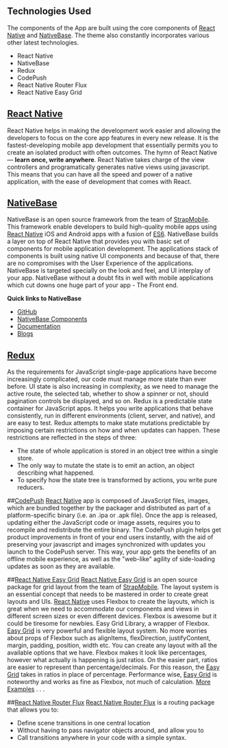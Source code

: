 ## Technologies Used

The components of the App are built using the core components of [React Native](https://github.com/facebook/react-native) and [NativeBase](http://nativebase.io/).
The theme also constantly incorporates various other latest technologies.

* React Native
* NativeBase
* Redux
* CodePush
* React Native Router Flux
* React Native Easy Grid

## [React Native](https://github.com/facebook/react-native)
React Native helps in making the development work easier and allowing the developers to focus on the core app features in every new release. It is the fastest-developing mobile app development that essentially permits you to create an isolated product with often outcomes.
The hymn of React Native — **learn once, write anywhere**.
React Native takes charge of the view controllers and programatically generates native views using javascript. This means that you can have all the speed and power of a native application, with the ease of development that comes with React.


## [NativeBase](http://nativebase.io/)
NativeBase is an open source framework from the team of [StrapMobile](https://strapmobile.com/).
This framework enable developers to build high-quality mobile apps using [React Native](https://github.com/facebook/react-native) iOS and Android apps with a fusion of [ES6](https://github.com/lukehoban/es6features). NativeBase builds a layer on top of React Native that provides you with basic set of components for mobile application development. The applications stack of components is built using native UI components and because of that, there are no compromises with the User Experience of the applications. NativeBase is targeted specially on the look and feel, and UI interplay of your app.
NativeBase without a doubt fits in well with mobile applications which cut downs one huge part of your app - The Front end.

**Quick links to NativeBase**
* [GitHub](https://github.com/GeekyAnts/NativeBase)
* [NativeBase Components](http://nativebase.io/docs/v2.0.0/components#)
* [Documentation](http://nativebase.io/docs/v2.0.0/)
* [Blogs](https://blog.nativebase.io/)

## [Redux](http://redux.js.org/)
As the requirements for JavaScript single-page applications have become increasingly complicated, our code must manage more state than ever before. UI state is also increasing in complexity, as we need to manage the active route, the selected tab, whether to show a spinner or not, should pagination controls be displayed, and so on.
Redux is a predictable state container for JavaScript apps. It helps you write applications that behave consistently, run in different environments (client, server, and native), and are easy to test.
Redux attempts to make state mutations predictable by imposing certain restrictions on how and when updates can happen. These restrictions are reflected in the steps of three:
  * The state of whole application is stored in an object tree within a single store.
  * The only way to mutate the state is to emit an action, an object describing what happened.
  * To specify how the state tree is transformed by actions, you write pure reducers.

##[CodePush](https://github.com/Microsoft/react-native-code-push)
[React Native](https://github.com/facebook/react-native) app is composed of JavaScript files, images, which are bundled together by the packager and distributed as part of a platform-specific binary (i.e. an .ipa or .apk file). Once the app is released, updating either the JavaScript code or image assets, requires you to recompile and redistribute the entire binary.
The CodePush plugin helps get product improvements in front of your end users instantly, with the aid of preserving your javascript and images synchronized with updates you launch to the CodePush server. This way, your app gets the benefits of an offline mobile experience, as well as the "web-like" agility of side-loading updates as soon as they are available.

##[React Native Easy Grid](https://github.com/GeekyAnts/react-native-easy-grid)
[React Native Easy Grid](https://github.com/GeekyAnts/react-native-easy-grid) is an open source package for grid layout from the team of [StrapMobile](https://strapmobile.com/). The layout system is an essential concept that needs to be mastered in order to create great layouts and UIs. [React Native](https://github.com/facebook/react-native) uses Flexbox to create the layouts, which is great when we need to accommodate our components and views in different screen sizes or even different devices. Flexbox is awesome but it could be tiresome for newbies.
Easy Grid Library, a wrapper of Flexbox.
[Easy Grid](https://github.com/GeekyAnts/react-native-easy-grid) is very powerful and flexible layout system. No more worries about props of Flexbox such as alignItems, flexDirection, justifyContent, margin, padding, position, width etc. You can create any layout with all the available options that we have. Flexbox makes it look like percentages, however what actually is happening is just ratios. On the easier part, ratios are easier to represent than percentage/decimals. For this reason, the [Easy Grid](https://github.com/GeekyAnts/react-native-easy-grid) takes in ratios in place of percentage.
Performance wise, [Easy Grid](https://github.com/GeekyAnts/react-native-easy-grid) is noteworthy and works as fine as Flexbox, not much of calculation.
[More Examples](http://nativebase.io/docs/v2.0.0/components#layout) . . .

##[React Native Router Flux](https://github.com/aksonov/react-native-router-flux)
[React Native Router Flux](https://github.com/aksonov/react-native-router-flux) is a routing package that allows you to:
  * Define scene transitions in one central location
  * Without having to pass navigator objects around, and allow you to
  * Call transitions anywhere in your code with a simple syntax.
